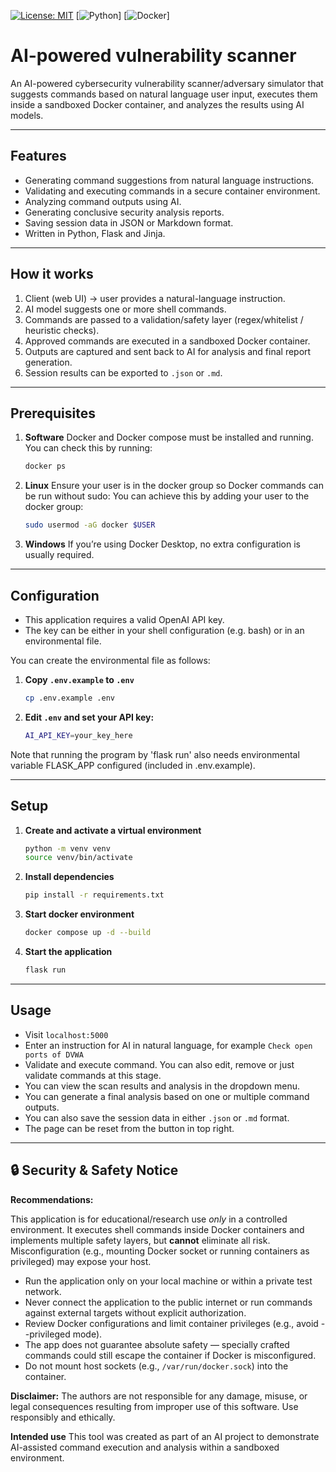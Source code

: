 [![License: MIT](https://img.shields.io/badge/license-MIT-green.svg)](#license)
[![Python](https://img.shields.io/badge/python-3.11-blue.svg)]
[![Docker](https://img.shields.io/badge/docker-required-yellow.svg)]

# AI-powered vulnerability scanner

An AI-powered cybersecurity vulnerability scanner/adversary simulator that suggests commands based on
natural language user input, executes them inside a sandboxed Docker container,
and analyzes the results using AI models.

---

## Features

- Generating command suggestions from natural language instructions.
- Validating and executing commands in a secure container environment.
- Analyzing command outputs using AI.
- Generating conclusive security analysis reports.
- Saving session data in JSON or Markdown format.
- Written in Python, Flask and Jinja.

---

## How it works

1. Client (web UI) → user provides a natural-language instruction.
2. AI model suggests one or more shell commands.
3. Commands are passed to a validation/safety layer (regex/whitelist / heuristic checks).
4. Approved commands are executed in a sandboxed Docker container.
5. Outputs are captured and sent back to AI for analysis and final report generation.
6. Session results can be exported to `.json` or `.md`.

---

## Prerequisites

1. **Software**
    Docker and Docker compose must be installed and running.
    You can check this by running:
    ```bash
    docker ps
    ```

2. **Linux**
    Ensure your user is in the docker group so Docker commands can be run without sudo:
    You can achieve this by adding your user to the docker group:
    ```bash
    sudo usermod -aG docker $USER
    ```

3. **Windows**
    If you’re using Docker Desktop, no extra configuration is usually required.

---

## Configuration

- This application requires a valid OpenAI API key.
- The key can be either in your shell configuration (e.g. bash) or in an environmental file.

You can create the environmental file as follows:

1. **Copy `.env.example` to `.env`**
    ```bash
    cp .env.example .env
    ```
2. **Edit `.env` and set your API key:**
    ```bash
    AI_API_KEY=your_key_here
    ```
Note that running the program by 'flask run' also needs environmental variable FLASK_APP configured (included in .env.example).

---

## Setup

1. **Create and activate a virtual environment**
    ```bash
    python -m venv venv
    source venv/bin/activate
    ```
2. **Install dependencies**
    ```bash
    pip install -r requirements.txt
    ```
3. **Start docker environment**
    ```bash
    docker compose up -d --build
    ```
4. **Start the application**
    ```bash
    flask run
    ```

---

## Usage

- Visit `localhost:5000`
- Enter an instruction for AI in natural language, for example `Check open ports of DVWA`
- Validate and execute command. You can also edit, remove or just validate commands at this stage.
- You can view the scan results and analysis in the dropdown menu.
- You can generate a final analysis based on one or multiple command outputs.
- You can also save the session data in either `.json` or `.md` format.
- The page can be reset from the button in top right.

---

## 🔒 Security & Safety Notice

**Recommendations:**

This application is for educational/research use *only* in a controlled environment. It executes shell commands inside Docker containers and implements multiple safety layers, but **cannot** eliminate all risk. Misconfiguration (e.g., mounting Docker socket or running containers as privileged) may expose your host.

- Run the application only on your local machine or within a private test network.
- Never connect the application to the public internet or run commands against external targets without explicit authorization.
- Review Docker configurations and limit container privileges (e.g., avoid --privileged mode).
- The app does not guarantee absolute safety — specially crafted commands could still escape the container if Docker is misconfigured.
- Do not mount host sockets (e.g., `/var/run/docker.sock`) into the container.

**Disclaimer:**
The authors are not responsible for any damage, misuse, or legal consequences resulting from improper use of this software. Use responsibly and ethically.

**Intended use**
This tool was created as part of an AI project to demonstrate AI-assisted command execution and analysis within a sandboxed environment.
